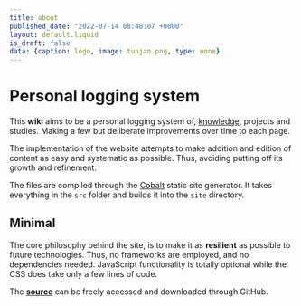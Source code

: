 ```yaml
---
title: about
published_date: "2022-07-14 08:48:07 +0000"
layout: default.liquid
is_draft: false
data: {caption: logo, image: tunjan.png, type: none}
---
```


# Personal logging system

This **wiki** aims to be a personal logging system of, <a href="knowledge.html">knowledge</a>, projects and studies. Making a few but deliberate improvements over time to each page.

The implementation of the website attempts to make addition and edition of content as easy and systematic as possible. Thus, avoiding putting off its growth and refinement.

The files are compiled through the <a target="_blank" href="https://cobalt-org.github.io">Cobalt</a> static site generator.
It takes everything in the `src` folder and builds it into the `site` directory.

## Minimal

The core philosophy behind the site, is to make it as **resilient** as possible to future technologies. Thus, no frameworks are employed, and no dependencies needed. JavaScript functionality is totally optional while the CSS does take only a few lines of code.

The <a target="_blank" href="https://github.com/tunjan/tunjan.github.io"><strong>source</strong></a> can be freely accessed and downloaded through GitHub. 
